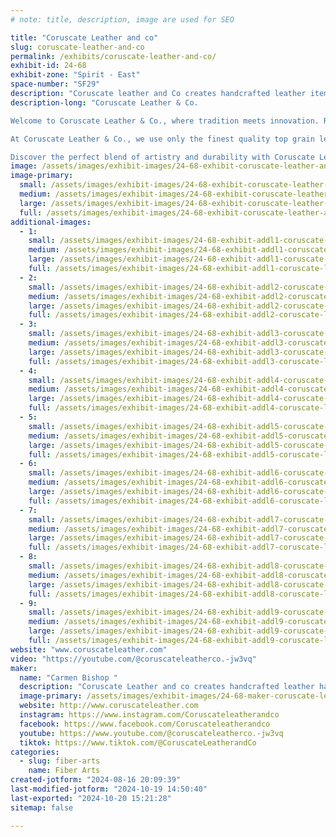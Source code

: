 ```yaml
---
# note: title, description, image are used for SEO

title: "Coruscate Leather and co"
slug: coruscate-leather-and-co
permalink: /exhibits/coruscate-leather-and-co/
exhibit-id: 24-68
exhibit-zone: "Spirit - East"
space-number: "SF29"
description: "Coruscate leather and Co creates handcrafted leather items such as handbags and accessories."
description-long: "Coruscate Leather & Co.

Welcome to Coruscate Leather & Co., where tradition meets innovation. Run by the talented duo Jason Bourdon and Carmen Bishop, we blend old and new leather crafting methods to produce truly original pieces. Nestled in a charming cottage in Ocoee, FL, every item is handmade with care and precision right here in town.

At Coruscate Leather & Co., we use only the finest quality top grain leathers and finishes. Our commitment to excellence ensures that each product is not just beautiful, but built to last for generations. We proudly call them heritage quality goods.

Discover the perfect blend of artistry and durability with Coruscate Leather & Co. Experience the legacy of craftsmanship today."
image: /assets/images/exhibit-images/24-68-exhibit-coruscate-leather-and-co-20240427-091903-large.jpg
image-primary: 
  small: /assets/images/exhibit-images/24-68-exhibit-coruscate-leather-and-co-20240427-091903-small.jpg
  medium: /assets/images/exhibit-images/24-68-exhibit-coruscate-leather-and-co-20240427-091903-medium.jpg
  large: /assets/images/exhibit-images/24-68-exhibit-coruscate-leather-and-co-20240427-091903-large.jpg
  full: /assets/images/exhibit-images/24-68-exhibit-coruscate-leather-and-co-20240427-091903-full.jpg
additional-images: 
  - 1:
    small: /assets/images/exhibit-images/24-68-exhibit-addl1-coruscate-leather-and-co-20231215-151829-0000-small.png
    medium: /assets/images/exhibit-images/24-68-exhibit-addl1-coruscate-leather-and-co-20231215-151829-0000-medium.png
    large: /assets/images/exhibit-images/24-68-exhibit-addl1-coruscate-leather-and-co-20231215-151829-0000-large.png
    full: /assets/images/exhibit-images/24-68-exhibit-addl1-coruscate-leather-and-co-20231215-151829-0000-full.png
  - 2:
    small: /assets/images/exhibit-images/24-68-exhibit-addl2-coruscate-leather-and-co-20240217-210337-0003-small.png
    medium: /assets/images/exhibit-images/24-68-exhibit-addl2-coruscate-leather-and-co-20240217-210337-0003-medium.png
    large: /assets/images/exhibit-images/24-68-exhibit-addl2-coruscate-leather-and-co-20240217-210337-0003-large.png
    full: /assets/images/exhibit-images/24-68-exhibit-addl2-coruscate-leather-and-co-20240217-210337-0003-full.png
  - 3:
    small: /assets/images/exhibit-images/24-68-exhibit-addl3-coruscate-leather-and-co-20240217-210337-0015-small.png
    medium: /assets/images/exhibit-images/24-68-exhibit-addl3-coruscate-leather-and-co-20240217-210337-0015-medium.png
    large: /assets/images/exhibit-images/24-68-exhibit-addl3-coruscate-leather-and-co-20240217-210337-0015-large.png
    full: /assets/images/exhibit-images/24-68-exhibit-addl3-coruscate-leather-and-co-20240217-210337-0015-full.png
  - 4:
    small: /assets/images/exhibit-images/24-68-exhibit-addl4-coruscate-leather-and-co-20240217-213621-0017-small.png
    medium: /assets/images/exhibit-images/24-68-exhibit-addl4-coruscate-leather-and-co-20240217-213621-0017-medium.png
    large: /assets/images/exhibit-images/24-68-exhibit-addl4-coruscate-leather-and-co-20240217-213621-0017-large.png
    full: /assets/images/exhibit-images/24-68-exhibit-addl4-coruscate-leather-and-co-20240217-213621-0017-full.png
  - 5:
    small: /assets/images/exhibit-images/24-68-exhibit-addl5-coruscate-leather-and-co-20240406-111543-0001-small.png
    medium: /assets/images/exhibit-images/24-68-exhibit-addl5-coruscate-leather-and-co-20240406-111543-0001-medium.png
    large: /assets/images/exhibit-images/24-68-exhibit-addl5-coruscate-leather-and-co-20240406-111543-0001-large.png
    full: /assets/images/exhibit-images/24-68-exhibit-addl5-coruscate-leather-and-co-20240406-111543-0001-full.png
  - 6:
    small: /assets/images/exhibit-images/24-68-exhibit-addl6-coruscate-leather-and-co-20240406-112342-0014-small.png
    medium: /assets/images/exhibit-images/24-68-exhibit-addl6-coruscate-leather-and-co-20240406-112342-0014-medium.png
    large: /assets/images/exhibit-images/24-68-exhibit-addl6-coruscate-leather-and-co-20240406-112342-0014-large.png
    full: /assets/images/exhibit-images/24-68-exhibit-addl6-coruscate-leather-and-co-20240406-112342-0014-full.png
  - 7:
    small: /assets/images/exhibit-images/24-68-exhibit-addl7-coruscate-leather-and-co-20240721-121438-0013-small.png
    medium: /assets/images/exhibit-images/24-68-exhibit-addl7-coruscate-leather-and-co-20240721-121438-0013-medium.png
    large: /assets/images/exhibit-images/24-68-exhibit-addl7-coruscate-leather-and-co-20240721-121438-0013-large.png
    full: /assets/images/exhibit-images/24-68-exhibit-addl7-coruscate-leather-and-co-20240721-121438-0013-full.png
  - 8:
    small: /assets/images/exhibit-images/24-68-exhibit-addl8-coruscate-leather-and-co-untitled-design-20240508-181023-0000-small.png
    medium: /assets/images/exhibit-images/24-68-exhibit-addl8-coruscate-leather-and-co-untitled-design-20240508-181023-0000-medium.png
    large: /assets/images/exhibit-images/24-68-exhibit-addl8-coruscate-leather-and-co-untitled-design-20240508-181023-0000-large.png
    full: /assets/images/exhibit-images/24-68-exhibit-addl8-coruscate-leather-and-co-untitled-design-20240508-181023-0000-full.png
  - 9:
    small: /assets/images/exhibit-images/24-68-exhibit-addl9-coruscate-leather-and-co-untitled-design-20240508-184414-0000-small.png
    medium: /assets/images/exhibit-images/24-68-exhibit-addl9-coruscate-leather-and-co-untitled-design-20240508-184414-0000-medium.png
    large: /assets/images/exhibit-images/24-68-exhibit-addl9-coruscate-leather-and-co-untitled-design-20240508-184414-0000-large.png
    full: /assets/images/exhibit-images/24-68-exhibit-addl9-coruscate-leather-and-co-untitled-design-20240508-184414-0000-full.png
website: "www.coruscateleather.com"
video: "https://youtube.com/@coruscateleatherco.-jw3vq"
maker: 
  name: "Carmen Bishop "
  description: "Coruscate Leather and co creates handcrafted leather handbags and accessories. As well as other handcrafted, Handcarved and handpainted leather items such as original journal covers "
  image-primary: /assets/images/exhibit-images/24-68-maker-coruscate-leather-and-co-img-20230904-144431-485-medium.jpg
  website: http://www.coruscateleather.com
  instagram: https://www.instagram.com/Coruscateleatherandco 
  facebook: https://www.facebook.com/Coruscateleatherandco 
  youtube: https://www.youtube.com/@coruscateleatherco.-jw3vq
  tiktok: https://www.tiktok.com/@CoruscateLeatherandCo 
categories: 
  - slug: fiber-arts
    name: Fiber Arts
created-jotform: "2024-08-16 20:09:39"
last-modified-jotform: "2024-10-19 14:50:40"
last-exported: "2024-10-20 15:21:28"
sitemap: false

---
```

